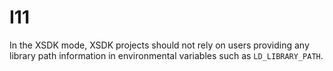 # I11

In the XSDK mode, XSDK projects should not rely on users providing any library path information in environmental 
variables such as `LD_LIBRARY_PATH`.
